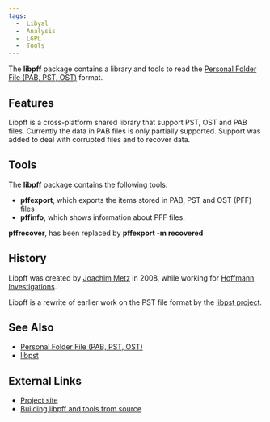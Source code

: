 ```yaml
---
tags:
  -  Libyal
  -  Analysis
  -  LGPL
  -  Tools
---
```

The **libpff** package contains a library and tools to read the
[Personal Folder File (PAB, PST,
OST)](personal_folder_file_(pab,_pst,_ost).md) format.

## Features

Libpff is a cross-platform shared library that support PST, OST and PAB
files. Currently the data in PAB files is only partially supported.
Support was added to deal with corrupted files and to recover data.

## Tools

The **libpff** package contains the following tools:

- **pffexport**, which exports the items stored in PAB, PST and OST
  (PFF) files
- **pffinfo**, which shows information about PFF files.

**pffrecover**, has been replaced by **pffexport -m recovered**

## History

Libpff was created by [Joachim Metz](joachim_metz.md) in 2008,
while working for [Hoffmann Investigations](http://en.hoffmannbv.nl/).

Libpff is a rewrite of earlier work on the PST file format by the
[libpst project](libpst.md).

## See Also

- [Personal Folder File (PAB, PST,
  OST)](personal_folder_file_(pab,_pst,_ost).md)
- [libpst](libpst.md)

## External Links

- [Project site](https://github.com/libyal/libpff/)
- [Building libpff and tools from
  source](https://github.com/libyal/libpff/wiki/Building)

